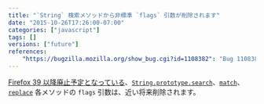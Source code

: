 ```yaml
---
title: "`String` 検索メソッドから非標準 `flags` 引数が削除されます"
date: "2015-10-26T17:26:00-07:00"
categories: ["javascript"]
tags: []
versions: ["future"]
references:
    "https://bugzilla.mozilla.org/show_bug.cgi?id=1108382": "Bug 1108382 - Remove non-standard flag argument from String.prototype.{search,match,replace}"
---
```

[Firefox 39 以降廃止予定となっている](https://www.fxsitecompat.com/ja/docs/2015/non-standard-flags-argument-of-string-methods-has-been-deprecated/)、[`String.prototype.search`](https://developer.mozilla.org/ja/docs/Web/JavaScript/Reference/Global_Objects/String/search)、[`match`](https://developer.mozilla.org/ja/docs/Web/JavaScript/Reference/Global_Objects/String/match)、[`replace`](https://developer.mozilla.org/ja/docs/Web/JavaScript/Reference/Global_Objects/String/replace) 各メソッドの `flags` 引数は、近い将来削除されます。
